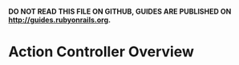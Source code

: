 **DO NOT READ THIS FILE ON GITHUB, GUIDES ARE PUBLISHED ON http://guides.rubyonrails.org.**

Action Controller Overview
========